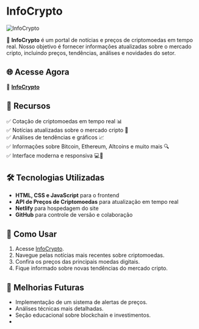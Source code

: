 # InfoCrypto

![InfoCrypto](https://infocripto.netlify.app/logo.png)  

📢 **InfoCrypto** é um portal de notícias e preços de criptomoedas em tempo real. Nosso objetivo é fornecer informações atualizadas sobre o mercado cripto, incluindo preços, tendências, análises e novidades do setor.

## 🌐 Acesse Agora
🔗 **[InfoCrypto](https://infocripto.netlify.app/)**  

## 🚀 Recursos
✅ Cotação de criptomoedas em tempo real 📊  
✅ Notícias atualizadas sobre o mercado cripto 📰  
✅ Análises de tendências e gráficos 📈  
✅ Informações sobre Bitcoin, Ethereum, Altcoins e muito mais 🔍  
✅ Interface moderna e responsiva 💻📱  

## 🛠 Tecnologias Utilizadas
- **HTML, CSS e JavaScript** para o frontend
- **API de Preços de Criptomoedas** para atualização em tempo real
- **Netlify** para hospedagem do site
- **GitHub** para controle de versão e colaboração

## 📌 Como Usar
1. Acesse [InfoCrypto](https://infocripto.netlify.app/).
2. Navegue pelas notícias mais recentes sobre criptomoedas.
3. Confira os preços das principais moedas digitais.
4. Fique informado sobre novas tendências do mercado cripto.

## 📅 Melhorias Futuras
- Implementação de um sistema de alertas de preços.
- Análises técnicas mais detalhadas.
- Seção educacional sobre blockchain e investimentos.
- 
